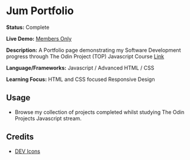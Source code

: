 # Jum Portfolio

**Status:** Complete

**Live Demo:** [Members Only](https://jum-members-only.adaptable.app/)

**Description:** A Portfolio page demonstrating my Software Development progress through The Odin Project (TOP) Javascript Course [Link](https://www.theodinproject.com/lessons/node-path-advanced-html-and-css-homepage)

**Language/Frameworks:** Javascript / Advanced HTML / CSS 

**Learning Focus:** HTML and CSS focused Responsive Design

## Usage

- Browse my collection of projects completed whilst studying The Odin Projects Javascript stream.

## Credits
- [DEV Icons](https://devicon.dev/)
